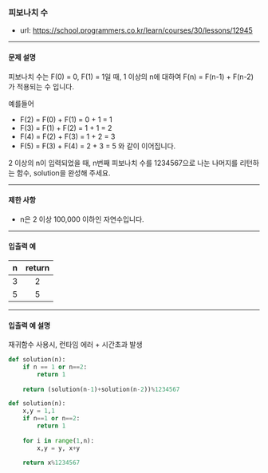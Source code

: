 ### 피보나치 수

 - url: https://school.programmers.co.kr/learn/courses/30/lessons/12945
 
 --------
 
#### 문제 설명
피보나치 수는 F(0) = 0, F(1) = 1일 때, 1 이상의 n에 대하여 F(n) = F(n-1) + F(n-2) 가 적용되는 수 입니다.

예를들어

 - F(2) = F(0) + F(1) = 0 + 1 = 1
 - F(3) = F(1) + F(2) = 1 + 1 = 2
 - F(4) = F(2) + F(3) = 1 + 2 = 3
 - F(5) = F(3) + F(4) = 2 + 3 = 5
와 같이 이어집니다.

2 이상의 n이 입력되었을 때, n번째 피보나치 수를 1234567으로 나눈 나머지를 리턴하는 함수, solution을 완성해 주세요.

-----

#### 제한 사항
 - n은 2 이상 100,000 이하인 자연수입니다.

--------
 
#### 입출력 예
|n|return|
|:---:|:---:|
|3|2|
|5|5|
 
--------

#### 입출력 예 설명

재귀함수 사용시, 런타임 에러 + 시간초과 발생

```python
def solution(n):
    if n == 1 or n==2:
        return 1
    
    return (solution(n-1)+solution(n-2))%1234567
```

```python
def solution(n):
    x,y = 1,1
    if n==1 or n==2:
        return 1
        
    for i in range(1,n):
        x,y = y, x+y
        
    return x%1234567
```



